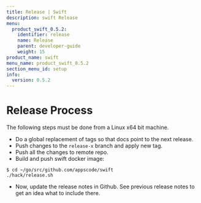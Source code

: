 ```yaml
---
title: Release | Swift
description: swift Release
menu:
  product_swift_0.5.2:
    identifier: release
    name: Release
    parent: developer-guide
    weight: 15
product_name: swift
menu_name: product_swift_0.5.2
section_menu_id: setup
info:
  version: 0.5.2
---
```


# Release Process

The following steps must be done from a Linux x64 bit machine.

- Do a global replacement of tags so that docs point to the next release.
- Push changes to the `release-x` branch and apply new tag.
- Push all the changes to remote repo.
- Build and push swift docker image:

```console
$ cd ~/go/src/github.com/appscode/swift
./hack/release.sh
```

- Now, update the release notes in Github. See previous release notes to get an idea what to include there.

